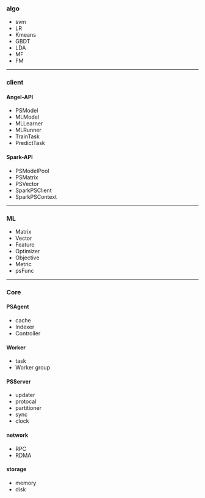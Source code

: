 ### algo
- svm
- LR
- Kmeans
- GBDT
- LDA
- MF
- FM

----

### client

#### Angel-API
- PSModel
- MLModel
- MLLearner
- MLRunner
- TrainTask
- PredictTask

#### Spark-API
- PSModelPool
- PSMatrix
- PSVector
- SparkPSClient
- SparkPSContext


---

### ML

- Matrix
- Vector
- Feature
- Optimizer
- Objective
- Metric
- psFunc

---

### Core

#### PSAgent
- cache
- Indexer
- Controller

#### Worker
- task
- Worker group

#### PSServer
- updater
- protocal
- partitioner
- sync
- clock

#### network
- RPC
- RDMA


#### storage
- memory
- disk
